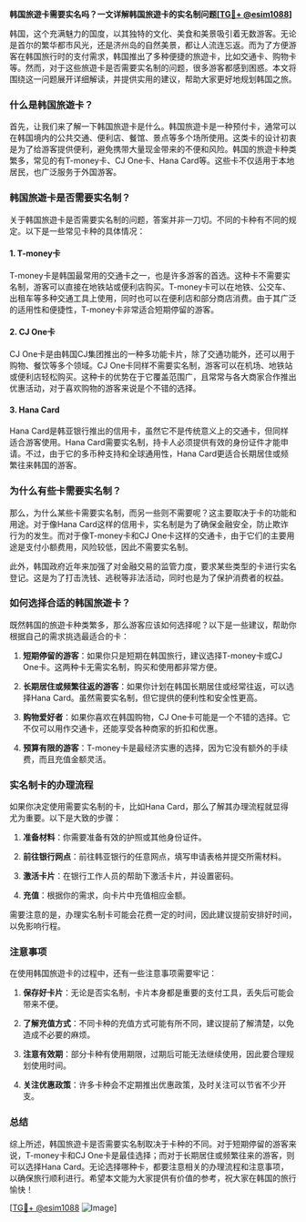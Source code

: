 **韩国旅遊卡需要实名吗？一文详解韩国旅遊卡的实名制问题[[TG💪+ @esim1088](https://t.me/s/esim1088)]**

韩国，这个充满魅力的国度，以其独特的文化、美食和美景吸引着无数游客。无论是首尔的繁华都市风光，还是济州岛的自然美景，都让人流连忘返。而为了方便游客在韩国旅行时的支付需求，韩国推出了多种便捷的旅遊卡，比如交通卡、购物卡等。然而，对于这些旅遊卡是否需要实名制的问题，很多游客都感到困惑。本文将围绕这一问题展开详细解读，并提供实用的建议，帮助大家更好地规划韩国之旅。

### 什么是韩国旅遊卡？

首先，让我们来了解一下韩国旅遊卡是什么。韩国旅遊卡是一种预付卡，通常可以在韩国境内的公共交通、便利店、餐馆、景点等多个场所使用。这类卡的设计初衷是为了给游客提供便利，避免携带大量现金带来的不便和风险。韩国的旅遊卡种类繁多，常见的有T-money卡、CJ One卡、Hana Card等。这些卡不仅适用于本地居民，也广泛服务于外国游客。

### 韩国旅遊卡是否需要实名制？

关于韩国旅遊卡是否需要实名制的问题，答案并非一刀切。不同的卡种有不同的规定。以下是一些常见卡种的具体情况：

#### 1. T-money卡

T-money卡是韩国最常用的交通卡之一，也是许多游客的首选。这种卡不需要实名制，游客可以直接在地铁站或便利店购买。T-money卡可以在地铁、公交车、出租车等多种交通工具上使用，同时也可以在便利店和部分商店消费。由于其广泛的适用性和便捷性，T-money卡非常适合短期停留的游客。

#### 2. CJ One卡

CJ One卡是由韩国CJ集团推出的一种多功能卡片，除了交通功能外，还可以用于购物、餐饮等多个领域。CJ One卡同样不需要实名制，游客可以在机场、地铁站或便利店轻松购买。这种卡的优势在于它覆盖范围广，且常常与各大商家合作推出优惠活动，对于喜欢购物的游客来说是个不错的选择。

#### 3. Hana Card

Hana Card是韩亚银行推出的信用卡，虽然它不是传统意义上的交通卡，但同样适合游客使用。Hana Card需要实名制，持卡人必须提供有效的身份证件才能申请。不过，由于它的多币种支持和全球通用性，Hana Card更适合长期居住或频繁往来韩国的游客。

### 为什么有些卡需要实名制？

那么，为什么某些卡需要实名制，而另一些则不需要呢？这主要取决于卡的功能和用途。对于像Hana Card这样的信用卡，实名制是为了确保金融安全，防止欺诈行为的发生。而对于像T-money卡和CJ One卡这样的交通卡，由于它们的主要用途是支付小额费用，风险较低，因此不需要实名制。

此外，韩国政府近年来加强了对金融交易的监管力度，要求某些类型的卡进行实名登记。这是为了打击洗钱、逃税等非法活动，同时也是为了保护消费者的权益。

### 如何选择合适的韩国旅遊卡？

既然韩国的旅遊卡种类繁多，那么游客应该如何选择呢？以下是一些建议，帮助你根据自己的需求挑选最适合的卡：

1. **短期停留的游客**：如果你只是短期在韩国旅行，建议选择T-money卡或CJ One卡。这两种卡无需实名制，购买和使用都非常方便。

2. **长期居住或频繁往返的游客**：如果你计划在韩国长期居住或经常往返，可以选择Hana Card。虽然需要实名制，但它提供的便利性和安全性更高。

3. **购物爱好者**：如果你喜欢在韩国购物，CJ One卡可能是一个不错的选择。它不仅可以用作交通卡，还能享受各种商家的折扣和优惠。

4. **预算有限的游客**：T-money卡是最经济实惠的选择，因为它没有额外的手续费，而且充值金额灵活。

### 实名制卡的办理流程

如果你决定使用需要实名制的卡，比如Hana Card，那么了解其办理流程就显得尤为重要。以下是大致的步骤：

1. **准备材料**：你需要准备有效的护照或其他身份证件。
   
2. **前往银行网点**：前往韩亚银行的任意网点，填写申请表格并提交所需材料。

3. **激活卡片**：在银行工作人员的帮助下激活卡片，并设置密码。

4. **充值**：根据你的需求，向卡片中充值相应金额。

需要注意的是，办理实名制卡可能会花费一定的时间，因此建议提前安排好时间，以免影响行程。

### 注意事项

在使用韩国旅遊卡的过程中，还有一些注意事项需要牢记：

1. **保存好卡片**：无论是否实名制，卡片本身都是重要的支付工具，丢失后可能会带来不便。

2. **了解充值方式**：不同卡种的充值方式可能有所不同，建议提前了解清楚，以免造成不必要的麻烦。

3. **注意有效期**：部分卡种有使用期限，过期后可能无法继续使用，因此要合理规划使用时间。

4. **关注优惠政策**：许多卡种会不定期推出优惠政策，及时关注可以节省不少开支。

### 总结

综上所述，韩国旅遊卡是否需要实名制取决于卡种的不同。对于短期停留的游客来说，T-money卡和CJ One卡是最佳选择；而对于长期居住或频繁往来的游客，则可以选择Hana Card。无论选择哪种卡，都要注意相关的办理流程和注意事项，以确保旅行顺利进行。希望本文能为大家提供有价值的参考，祝大家在韩国的旅行愉快！

[[TG💪+ @esim1088](https://t.me/s/esim1088) ![Image](https://i.postimg.cc/4NQfJmqS/Snipaste-2025-05-13-00-14-12.png)]